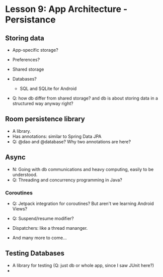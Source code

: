 # Lesson 9: App Architecture - Persistance

## Storing data

- App-specific storage?
- Preferences?
- Shared storage
- Databases?
    - SQL and SQLite for Android

- Q: how db differ from shared storage? and db is about storing data in a structured way anyway right?

## Room persistence library

- A library.
- Has annotations: similar to Spring Data JPA
- Q: @dao and @database? Why two annotations are here?

## Async

- N: Going with db communications and heavy computing, easily to be understood.
- Q: Threading and concurrency programming in Java?

### Coroutines

- Q: Jetpack integration for coroutines? But aren't we learning Android Views?

- Q: Suspend/resume modifier?
- Dispatchers: like a thread mananger.
- And many more to come...

## Testing Databases

- A library for testing (Q: just db or whole app, since I saw JUnit here?)
- 


